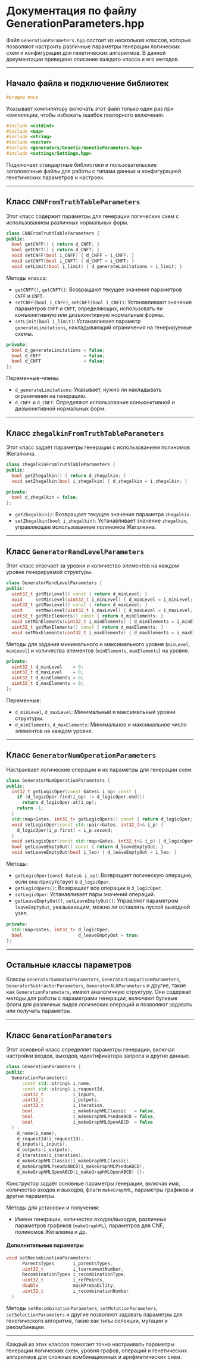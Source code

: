 
# Документация по файлу GenerationParameters.hpp

Файл `GenerationParameters.hpp` состоит из нескольких классов, которые позволяют настроить различные параметры генерации логических схем и конфигурации для генетических алгоритмов. В данной документации приведено описание каждого класса и его методов.

---

## Начало файла и подключение библиотек

```cpp
#pragma once
```
Указывает компилятору включать этот файл только один раз при компиляции, чтобы избежать ошибок повторного включения.

```cpp
#include <cstdint>
#include <map>
#include <string>
#include <vector>
#include <generators/Genetic/GeneticParameters.hpp>
#include <settings/Settings.hpp>
```
Подключает стандартные библиотеки и пользовательские заголовочные файлы для работы с типами данных и конфигурацией генетических параметров и настроек.

---

## Класс `CNNFromTruthTableParameters`

Этот класс содержит параметры для генерации логических схем с использованием различных нормальных форм.

```cpp
class CNNFromTruthTableParameters {
public:
  bool getCNFF() { return d_CNFF; }
  bool getCNFT() { return d_CNFT; }
  void setCNFF(bool i_CNFF) { d_CNFF = i_CNFF; }
  void setCNFT(bool i_CNFT) { d_CNFT = i_CNFT; }
  void setLimit(bool i_limit) { d_generateLimitations = i_limit; }
```
Методы класса:
- `getCNFF()`, `getCNFT()`: Возвращают текущее значение параметров `CNFF` и `CNFT`.
- `setCNFF(bool i_CNFF)`, `setCNFT(bool i_CNFT)`: Устанавливают значения параметров `CNFF` и `CNFT`, определяющих, использовать ли конъюнктивную или дизъюнктивную нормальные формы.
- `setLimit(bool i_limit)`: Устанавливает параметр `generateLimitations`, накладывающий ограничения на генерируемые схемы.

```cpp
private:
  bool d_generateLimitations = false;
  bool d_CNFF                = false;
  bool d_CNFT                = false;
};
```
Переменные-члены:
- `d_generateLimitations`: Указывает, нужно ли накладывать ограничения на генерацию.
- `d_CNFF` и `d_CNFT`: Определяют использование конъюнктивной и дизъюнктивной нормальных форм.

---

## Класс `zhegalkinFromTruthTableParameters`

Этот класс задаёт параметры генерации с использованием полиномов Жегалкина.

```cpp
class zhegalkinFromTruthTableParameters {
public:
  bool getZhegalkin() { return d_zhegalkin; }
  void setZhegalkin(bool i_zhegalkin) { d_zhegalkin = i_zhegalkin; }

private:
  bool d_zhegalkin = false;
};
```
- `getZhegalkin()`: Возвращает текущее значение параметра `zhegalkin`.
- `setZhegalkin(bool i_zhegalkin)`: Устанавливает значение `zhegalkin`, управляющее использованием полиномов Жегалкина.

---

## Класс `GeneratorRandLevelParameters`

Этот класс отвечает за уровни и количество элементов на каждом уровне генерируемой структуры.

```cpp
class GeneratorRandLevelParameters {
public:
  uint32_t getMinLevel() const { return d_minLevel; }
  void     setMinLevel(uint32_t i_minLevel) { d_minLevel = i_minLevel; }
  uint32_t getMaxLevel() const { return d_maxLevel; }
  void     setMaxLevel(uint32_t i_maxLevel) { d_maxLevel = i_maxLevel; }
  uint32_t getMinElements() const { return d_minElements; }
  void setMinElements(uint32_t i_minElements) { d_minElements = i_minElements; }
  uint32_t getMaxElements() const { return d_maxElements; }
  void setMaxElements(uint32_t i_maxElements) { d_maxElements = i_maxElements; }
```
Методы для задания минимального и максимального уровня (`minLevel`, `maxLevel`) и количества элементов (`minElements`, `maxElements`) на уровне.

```cpp
private:
  uint32_t d_minLevel    = 0;
  uint32_t d_maxLevel    = 0;
  uint32_t d_minElements = 0;
  uint32_t d_maxElements = 0;
};
```
Переменные:
- `d_minLevel`, `d_maxLevel`: Минимальный и максимальный уровни структуры.
- `d_minElements`, `d_maxElements`: Минимальное и максимальное число элементов на каждом уровне.

---

## Класс `GeneratorNumOperationParameters`

Настраивает логические операции и их параметры для генерации схем.

```cpp
class GeneratorNumOperationParameters {
public:
  int32_t getLogicOper(const Gates& i_op) const {
    if (d_logicOper.find(i_op) != d_logicOper.end())
      return d_logicOper.at(i_op);
    return -1;
  }
  std::map<Gates, int32_t> getLogicOpers() const { return d_logicOper; }
  void setLogicOper(const std::pair<Gates, int32_t>& i_p) {
    d_logicOper[i_p.first] = i_p.second;
  }
  void setLogicOper(const std::map<Gates, int32_t>& i_p) { d_logicOper = i_p; }
  bool getLeaveEmptyOut() const { return d_leaveEmptyOut; }
  void setLeaveEmptyOut(bool i_leo) { d_leaveEmptyOut = i_leo; }
```
Методы:
- `getLogicOper(const Gates& i_op)`: Возвращает логическую операцию, если она присутствует в `d_logicOper`.
- `getLogicOpers()`: Возвращает все операции в `d_logicOper`.
- `setLogicOper`: Устанавливает пары значений операций.
- `getLeaveEmptyOut()`, `setLeaveEmptyOut()`: Управляют параметром `leaveEmptyOut`, указывающим, можно ли оставлять пустой выходной узел.

```cpp
private:
  std::map<Gates, int32_t> d_logicOper;
  bool                     d_leaveEmptyOut = true;
};
```

---

## Остальные классы параметров

Классы `GeneratorSummatorParameters`, `GeneratorComparisonParameters`, `GeneratorSubtractorParameters`, `GeneratorALUParameters` и другие, такие как `GenerationParameters`, имеют аналогичную структуру. Они содержат методы для работы с параметрами генерации, включают булевые флаги для различных видов логических операций и позволяют задавать или получать параметры.

---

## Класс `GenerationParameters`

Этот основной класс определяет параметры генерации, включая настройки входов, выходов, идентификатора запроса и другие данные.

```cpp
class GenerationParameters {
public:
  GenerationParameters(
      const std::string& i_name,
      const std::string& i_requestId,
      uint32_t           i_inputs,
      uint32_t           i_outputs,
      uint32_t           i_iteration,
      bool               i_makeGraphMLClassic   = false,
      bool               i_makeGraphMLPsedoABCD = false,
      bool               i_makeGraphMLOpenABCD  = false
  ) :
    d_name(i_name),
    d_requestId(i_requestId),
    d_inputs(i_inputs),
    d_outputs(i_outputs),
    d_iteration(i_iteration),
    d_makeGraphMLClassic(i_makeGraphMLClassic),
    d_makeGraphMLPseudoABCD(i_makeGraphMLPsedoABCD),
    d_makeGraphMLOpenABCD(i_makeGraphMLOpenABCD) {};
```
Конструктор задаёт основные параметры генерации, включая имя, количество входов и выходов, флаги `makeGraphML`, параметры графиков и другие параметры.

Методы для установки и получения:
- Имени генерации, количества входов/выходов, различных параметров графиков (`makeGraphML`), параметров для CNF, полиномов Жегалкина и др.

#### Дополнительные параметры

```cpp
void setRecombinationParameters(
      ParentsTypes       i_parentsTypes,
      uint32_t           i_tournamentNumber,
      RecombinationTypes i_recombinationType,
      uint32_t           i_refPoints,
      double             maskProbability,
      uint32_t           i_recombinationNumber
  )
```
Методы `setRecombinationParameters`, `setMutationParameters`, `setSelectionParameters` и другие позволяют задавать параметры для генетического алгоритма, такие как типы селекции, мутации и рекомбинации.

---

Каждый из этих классов помогает точно настраивать параметры генерации логических схем, уровня графов, операций и генетических алгоритмов для сложных комбинационных и арифметических схем.
